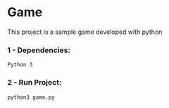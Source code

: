 # Game

This project is a sample game developed with python

### 1 - Dependencies:

```
Python 3
```

### 2 - Run Project:

```
python3 game.py
```
